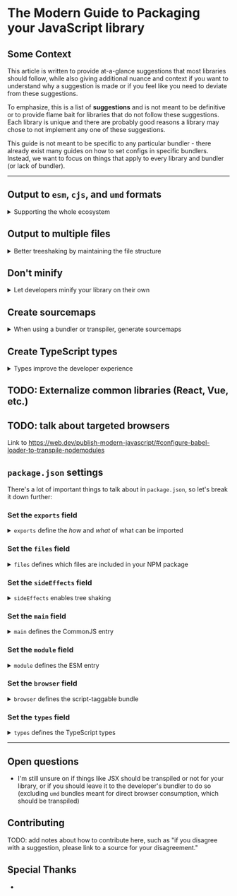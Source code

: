# The Modern Guide to Packaging your JavaScript library

## Some Context

This article is written to provide at-a-glance suggestions that most libraries should follow, while also giving additional nuance and context if you want to understand why a suggestion is made or if you feel like you need to deviate from these suggestions.

To emphasize, this is a list of **suggestions** and is not meant to be definitive or to provide flame bait for libraries that do not follow these suggestions. Each library is unique and there are probably good reasons a library may chose to not implement any one of these suggestions.

This guide is not meant to be specific to any particular bundler - there already exist many guides on how to set configs in specific bundlers. Instead, we want to focus on things that apply to every library and bundler (or lack of bundler).

---

## Output to `esm`, `cjs`, and `umd` formats

<details>
<summary>Supporting the whole ecosystem</summary>

`esm` is short for "EcmaScript module."

`cjs` is short for "CommonJS module."

`umd` is short for "Universal Module Definition," and can be run by a raw `<script>` tag, or in CommonJS module loaders, or by `AMD` module loaders.

Without getting into the flame wars that generally happen around `esm` and `cjs` formats, you should know that generally `esm` is considered "the future" but `cjs` still has a strong hold on the community and ecosystem. `esm` is generally easier for bundlers to correctly treeshake, so it's especially important for libraries to have this format. It's also possible that some day in the future your library only needs to output to `esm`.

If you output to `umd` format, you'll note that `umd` is already compatible with CommonJS. It's up to you if you want to have both a specific `cjs` _and_ `umd` output; in some cases, there's no need to. In other cases, it can be nice to have a pure `cjs` output that keeps the file and folder structure of your source code, and a `umd` output to a single file so it can be easily `<script>`-tagged.

Finally, if your library is stateful, be aware that this does open the possibility of your library running into the [dual package hazard](https://nodejs.org/api/packages.html#dual-package-hazard), which can occur in situations where your library maintains some internal state and a developer happens to be using both a `cjs` and `esm` version of your library. The linked article describes some ways to mitigate this issue; another way to help prevent it is to use the `module` condition in [`package.json#exports`](#set-the-exports-field).

</details>

## Output to multiple files

<details>
<summary>Better treeshaking by maintaining the file structure</summary>

If you use a bundler or transpilier in your library, set it up so that it outputs files in the same way that they were authored. This makes it easier to mark specific files as having [side effects](#set-the-sideeffects-field), so that the rest of your modules aren't included in the side effects list. See [this article](https://levelup.gitconnected.com/code-splitting-for-libraries-bundling-for-npm-with-rollup-1-0-2522c7437697) for more details.

The exception to this is if you are making a bundle meant to be consumed directly in the browser without _any_ bundler (commonly, these are `umd` bundles but could also be modern `esm` bundles as well). In this case, it is better to have the browser request a single large file than need to request multiple smaller ones.

</details>

## Don't minify

<details>
<summary>Let developers minify your library on their own</summary>

If you use a bundler or transpilier in your library, configure it so that your output is not minified. Minification of your library makes it harder on the developer's bundler to do things like tree shaking. See [this article](https://levelup.gitconnected.com/code-splitting-for-libraries-bundling-for-npm-with-rollup-1-0-2522c7437697) for more details.

The exception to this is if you are making a bundle meant to be consumed directly in the browser without _any_ bundler (commonly, these are `umd` bundles but could also be modern `esm` bundles as well). You may want to consider making a "development" and "production" version of these bundles, or at the very least ensuring that you created [sourcemaps](#create-sourcemaps) for them.

</details>

## Create sourcemaps

<details>
<summary>When using a bundler or transpiler, generate sourcemaps</summary>

Any sort of transformation of your source code to a bundle will produce errors that point at the wrong location in your code. Help your future self out and create sourcemaps, even if your transformations are small!

</details>

## Create TypeScript types

<details>
<summary>Types improve the developer experience</summary>

The number of developers using TypeScript continues to grow each year, and having types built-in to your library help improve the developer experience (DX) for those devs. Additionally, devs who are not using TypeScript still get a better DX when they use an editor that understands types (such as VSCode, which uses the types to power its Intellisense feature).

However, creating types does NOT mean you must author your library in TypeScript. One option is to continue using normal JavaScript as your source code, but to also supplement it with [JSDoc](https://jsdoc.app/) comments. You can then configure TypeScript to only [emit declaration files](https://www.typescriptlang.org/tsconfig/#emitDeclarationOnly) from your JavaScript source code. TypeScript documentation even has a guide on [which JSDoc features are supported](https://www.typescriptlang.org/docs/handbook/jsdoc-supported-types.html).

Another option is to write the TypeScript type files directly, not even as part of your code. You can create an `index.d.ts` file and write the types there.

Once you have the types file, make sure you set your [`package.json#exports`](#set-the-exports-field) and [`package.json#types`](#set-the-types-field) fields.

</details>

## TODO: Externalize common libraries (React, Vue, etc.)

## TODO: talk about targeted browsers

Link to https://web.dev/publish-modern-javascript/#configure-babel-loader-to-transpile-nodemodules

## `package.json` settings

There's a lot of important things to talk about in `package.json`, so let's break it down further:

### Set the `exports` field

<details>
<summary><code>exports</code> define the <i>how</i> and <i>what</i> of what can be imported</summary>

The `exports` field on `package.json` is an incredibly useful addition, though it does add some complexity. The two most important things that it does is:

1. Defines what can and cannot be imported from your library, and what the name of it is. If it's not listed in `exports`, then developers cannot `import`/`require` it.
2. Allows you to change which file is imported based on conditions you define, such as "Was the file `import`ed or `require`d? Do they want a `development` or `production` version of my library?" etc.

There are some good docs from the [NodeJS team](https://nodejs.org/api/packages.html#package-entry-points) and the [Webpack team](https://webpack.js.org/guides/package-exports/) on the possibilities here. If at all possible, try to have at least a format similar to the following:

```json
{
  "exports": {
    ".": {
      "types": "index.d.ts",
      "module": "index.js",
      "import": "index.js",
      "require": "index.cjs",
      "default": "index.js"
    }
  }
}
```

Import things to know about the `exports` field:

- `"."` indicates the default entry for your package. You can additionally have named things like `"./package.json": "./package.json"` or even folders and wildcards like `"./*": "./dist/*"`
- The resolution happens from **top to bottom** and stops as soon as a matching field is found; if you have a more specific field but it is lower in the order, then it won't get matched! Because of that, the order of entries is very important.
- `types` should always come first, and helps TypeScript find the types file
- `default` should always be last, and is meant as a fallback
- The `module` field is an "unofficial" field that is supported by bundlers like Webpack and Rollup, with the goal of de-deplicating your library when it is both `require`-d and `import`-ed by a developer and/or a developer's dependencies. It should come before `import` and `require`, and point to an `esm`-only bundle - which can be the same as your original `esm` bundle if it's purely `esm`. For a deeper dive, read more [here](https://github.com/webpack/webpack/issues/11014#issuecomment-641550630), [here](https://github.com/webpack/webpack/issues/11014#issuecomment-643256943), and [here](https://github.com/rollup/plugins/pull/540#issuecomment-692078443).

If a bundler or environment understands the `exports` field, then the `package.json`'s top-level `main`, `types`, `module`, and `browser` fields are ignored, as `exports` supersedes those fields.

Finally, if you have a "development" and a "production" bundle (e.g. you have warnings in the development bundle that don't exist in the production bundle), then you can also set that up here in the `exports` field. `webpack` will recognize these conditions automatically, and Rollup [can be configured](https://github.com/rollup/plugins/tree/master/packages/node-resolve/#exportconditions) to recognize them as well.

</details>

### Set the `files` field

<details>
<summary><code>files</code> defines which files are included in your NPM package</summary>

The [`files`](https://docs.npmjs.com/cli/v8/configuring-npm/package-json#files) field tells `npm` which files and folders to include when you bundle your library up and put it on NPM's package registry.

For example, if you transform your code from TypeScript into Javscript, you probably don't want to include the TypeScript source code in your NPM package, as it's not useful and just increases the disk size of your package.

Files can take an array of strings (and those strings can include glob-like syntax if needed), so generally you would want something like:

```json
{
  "files": ["dist"]
}
```

One great way to ensure you're only including what you need is by running [`npm publish --dry-run`](https://docs.npmjs.com/cli/v8/commands/npm-publish#dry-run), which should list off the files that would be included based on your settings.

</details>

### Set the `sideEffects` field

<details>
<summary><code>sideEffects</code> enables tree shaking </summary>

Much a like creating a [pure function](https://en.wikipedia.org/wiki/Pure_function) can bring benefits, creating a "pure module" enables certain benefits as well; bundlers can do a much better job of tree shaking your library.

The way to communicate to bundlers which of your modules are "pure" or not is by setting the `sideEffects` field in `package.json` - without this field, bundlers have to assume that <strong>all</strong> of your modules are impure. `sideEffects` can either be set to `false` to indicate that none of your modules have side effects, or an array of strings to list which files have side effects. For example:

```json
{
  // all modules are "pure"
  "sideEffects": false
}
```

or

```json
{
  // all modules are "pure" except "module.js"
  "sideEffects": ["module.js"]
}
```

What make a module "inpure?" Some examples are modifying a global variable, sending an API request, or importing CSS, without the developer doing anything to invoke that action. For example:

```js
// a module with side effects

export const myVar = "hello";

window.example = "testing";
```

By importing `myVar`, your module sets `window.example` automatically! For example:

```js
import { myVar } from "library";

console.log(window.example);
// logs "testing"
```

In some cases, like polyfills, that's hard to avoid (or even intentional). However, if we wanted to make this module "pure", we could move the assignment to `window.example` into a function. For example:

```js
// a "pure module"

export const myVar = "hello";

export function setExample() {
  window.example = "testing";
}
```

This is now a "pure module." Also note the difference in how things look on the developer's side of things:

```js
import { myVar, setExample } from "library";

console.log(window.example);
// logs "undefined"

setExample();

console.log(window.example);
// logs "testing"
```

See [this article](https://webpack.js.org/guides/tree-shaking/#mark-the-file-as-side-effect-free) for more details.

</details>

### Set the `main` field

<details>
<summary><code>main</code> defines the CommonJS entry </summary>

`main` is a fallback for bundlers or environments that don't yet understand [`package.json#exports`](#set-the-exports-field); if a bundler/environment does understand package exports, then `main` is not used.

`main` should point to a CommonJS-compatible bundle; it should probably match the same file as your package export's `require` field.

</details>

### Set the `module` field

<details>
<summary><code>module</code> defines the ESM entry </summary>

`module` is a fallback for bundlers or environments that don't yet understand [`package.json#exports`](#set-the-exports-field); if a bundler/environment does understand package exports, then `module` is not used.

`module` should point to a ESM-compatible bundle; it should probably match the same file as your package export's `import` field.

</details>

### Set the `browser` field

<details>
<summary><code>browser</code> defines the script-taggable bundle </summary>

`browser` is a fallback for bundlers or environments that don't yet understand [`package.json#exports`](#set-the-exports-field); if a bundler/environment does understand package exports, then `browser` is not used.

`browser` should point to the `umd` bundle; it should probably match the same file as your package export's `script` field.

</details>

### Set the `types` field

<details>
<summary><code>types</code> defines the TypeScript types </summary>

`types` is a fallback for bundlers or environments that don't yet understand [`package.json#exports`](#set-the-exports-field); if a bundler/environment does understand package exports, then `types` is not used.

`types` should point to your TypeScript entry file, such as `index.d.ts`; it should probably match the same file as your package export's `types` field.

</details>

---

## Open questions

- I'm still unsure on if things like JSX should be transpiled or not for your library, or if you should leave it to the developer's bundler to do so (excluding `umd` bundles meant for direct browser consumption, which should be transpiled)

## Contributing

TODO: add notes about how to contribute here, such as "if you disagree with a suggestion, please link to a source for your disagreement."

## Special Thanks

-
